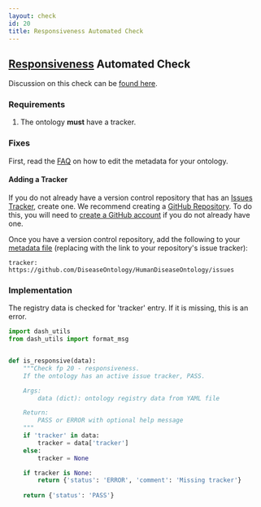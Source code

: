 ```yaml
---
layout: check
id: 20
title: Responsiveness Automated Check
---
```


## [Responsiveness](http://obofoundry.org/principles/fp-020-responsiveness.html) Automated Check

Discussion on this check can be [found here](https://github.com/OBOFoundry/OBOFoundry.github.io/issues/959).

### Requirements
1. The ontology **must** have a tracker.

### Fixes
First, read the [FAQ](http://obofoundry.github.io/faq/how-do-i-edit-metadata.html) on how to edit the metadata for your ontology.

#### Adding a Tracker
If you do not already have a version control repository that has an [Issues Tracker](https://help.github.com/en/github/managing-your-work-on-github/about-issues), create one. We recommend creating a [GitHub Repository](https://help.github.com/en/github/getting-started-with-github/create-a-repo). To do this, you will need to [create a GitHub account](https://github.com/join) if you do not already have one.

Once you have a version control repository, add the following to your [metadata file](https://github.com/OBOFoundry/OBOFoundry.github.io/tree/master/ontology) (replacing with the link to your repository's issue tracker):
```
tracker: https://github.com/DiseaseOntology/HumanDiseaseOntology/issues
```

### Implementation
The registry data is checked for 'tracker' entry. If it is missing, this is an error.

```python
import dash_utils
from dash_utils import format_msg


def is_responsive(data):
    """Check fp 20 - responsiveness.
    If the ontology has an active issue tracker, PASS.

    Args:
        data (dict): ontology registry data from YAML file

    Return:
        PASS or ERROR with optional help message
    """
    if 'tracker' in data:
        tracker = data['tracker']
    else:
        tracker = None

    if tracker is None:
        return {'status': 'ERROR', 'comment': 'Missing tracker'}
    
    return {'status': 'PASS'}
```
